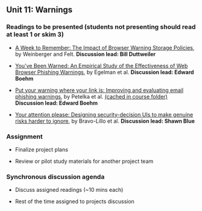 ## Unit 11: Warnings

### Readings to be presented (students not presenting should read at least 1 or skim 3)

- [A Week to Remember: The Impact of Browser Warning Storage Policies](https://www.usenix.org/system/files/conference/soups2016/soups2016-paper-weinberger.pdf), by Weinberger and Felt. **Discussion lead: Bill Duttweiler**

- [You’ve Been Warned: An Empirical Study of the Effectiveness of Web Browser Phishing Warnings](http://www.guanotronic.com/~serge/papers/warned.pdf), by Egelman et al. **Discussion lead: Edward Boehm**

- [Put your warning where your link is: Improving and evaluating email phishing warnings](https://dl.acm.org/doi/pdf/10.1145/3290605.3300748), by Petelka et al. [(cached in course folder)](https://drive.google.com/file/d/1HbbNACeRtJBcfSxI2HXXfQ8Xq0XCzWuL/view?usp=sharing) **Discussion lead: Edward Boehm**

- [Your attention please: Designing security-decision UIs to make genuine risks harder to ignore](http://citeseerx.ist.psu.edu/viewdoc/download?doi=10.1.1.365.837&rep=rep1&type=pdf), by Bravo-Lillo et al. **Discussion lead: Shawn Blue**

### Assignment

  - Finalize project plans

  - Review or pilot study materials for another project team

### Synchronous discussion agenda

  - Discuss assigned readings (\~10 mins each)

  - Rest of the time assigned to projects discussion
